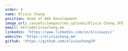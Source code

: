 ```yaml
---
order: 4
name: Olivia Chang
position: Head of Web Development
image_url: /assets/images/cms_uploads/Olivia Chang.JPG
email: hello@oliviachang.me
linkedin: 'https://www.linkedin.com/in/oliviazyc/'
website: 'https://oliviachang.me'
github: 'https://github.com/oliviachang29'
---
```

